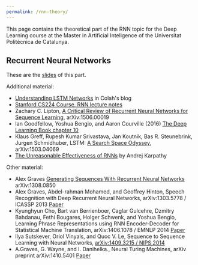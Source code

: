 ```yaml
---
permalink: /rnn-theory/
---
```


This page contains the theoretical part of the RNN topic for the Deep Learning course at the Master in Artificial Inteligence of the Universitat Politècnica de Catalunya.

## Recurrent Neural Networks


These are the [slides](http://www.cs.upc.edu/~bejar/DLMAI/RNN.pdf) of this part.

Additional material:

* [Understanding LSTM Networks](http://colah.github.io/posts/2015-08-Understanding-LSTMs/) in Colah's blog
* [Stanford CS224 Course, RNN lecture notes](http://cs224d.stanford.edu/lecture_notes/LectureNotes4.pdf)
* Zachary C. Lipton, [A Critical Review of Recurrent Neural Networks for Sequence Learning](http://arxiv.org/pdf/1506.00019), arXiv:1506.00019
* Ian Goodfellow, Yoshua Bengio, and Aaron Courville (2016)  [The Deep Learning Book chapter 10](http://www.deeplearningbook.org/contents/rnn.html)
* Klaus Greff, Rupesh Kumar Srivastava, Jan Koutnik, Bas R. Steunebrink, Jurgen Schmidhuber, LSTM: [A Search Space Odyssey](http://arxiv.org/pdf/1503.04069), arXiv:1503.04069
* [The Unreasonable Effectiveness of RNNs](http://karpathy.github.io/2015/05/21/rnn-effectiveness/) by Andrej Karpathy


Other material:

* Alex Graves [Generating Sequences With Recurrent Neural Networks](https://arxiv.org/pdf/1308.0850) arXiv:1308.0850
* Alex Graves, Abdel-rahman Mohamed, and Geoffrey Hinton, Speech Recognition with Deep Recurrent Neural Networks, arXiv:1303.5778 / ICASSP 2013 [Paper](http://www.cs.toronto.edu/%7Efritz/absps/RNN13.pdf)
* Kyunghyun Cho, Bart van Berrienboer, Caglar Gulcehre, Dzmitry Bahdanau, Fethi Bougares, Holger Schwenk, and Yoshua Bengio, Learning Phrase Representations using RNN Encoder-Decoder for Statistical Machine Translation, arXiv:1406.1078 / EMNLP 2014 [Paper](http://arxiv.org/pdf/1406.1078)
* Ilya Sutskever, Oriol Vinyals, and Quoc V. Le, Sequence to Sequence Learning with Neural Networks, [arXiv:1409.3215 / NIPS 2014](http://papers.nips.cc/paper/5346-sequence-to-sequence-learning-with-neural-networks.pdf)
* A.Graves, G. Wayne, and I. Danihelka., Neural Turing Machines, arXiv preprint arXiv:1410.5401 [Paper](http://arxiv.org/pdf/1410.5401)
